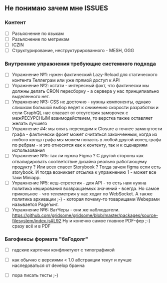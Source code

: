 ## Не понимаю зачем мне ISSUES

### Контент

* [ ] Разъяснение по языкам
* [ ] Разъяснение по метрикам
* [ ] ICZIN
* [ ] Структурирование, неструктурированного - MESH, GGG

### Внутренние упражнения требующие системного подхода

* [ ] Упражнение №1: нужен фактический Lazy-Reload для статического контента Теллеграм или уже прямой доступ к API
* [ ] Упражнение №2: кстати - интересный факт, что фактически мы должны делать CRON пересборку - а сервера у нас принципиально выделенного нет.
* [ ] Упражнение №3: CSS не досточно - нужны компоненты, однако слишком большой выбор ведет к снижению скорости разработки и если GraphQL нас спасает от отсутствия заморочек с межРЕСУРСНЫМ взаимодействием, то верстка также оставляет желать лучшего
* [ ] Упражнение #4: мы опять переходим к Closure а точнее замкнутости графа - фактически фронт может считаться законченным, когда из любого конца графа мы можем попасть в любой другой конец графа по ребрам - и это относится как к контенту, так и к сценариям использования
* [ ] Упражнение №5: так ли нужна Figma ? С другой стороны как отвалидировать соответствие дизайна реально работающему продукту ? Или всех спасет Storybook ? Тогда зачем figma если есть storybook. И тогда возникает отсылка к упражнению 1 - может все таки Miniapp.
* [ ] Упражнение №5: кеш-стретегия - для API - то есть нам нужна политика кеширования возвращаемых значений - всегда. Но самое прикольное - что телеметрия у нас ходит по WebSocket. А также политика архивации ;-) - которая почему-то товарищами Webерами называется Page'ынг.
* [ ] Упражнение №6: ВатЧеры - они же наблюдатели. https://github.com/gridsome/gridsome/blob/master/packages/source-filesystem/index.js#L92 Ну и конечно самое главное PDF-фер ;-) сразу всё и в PDF

### Багофиксы формата "баГодолг"

* [ ] гадские карточки конфликтуют с типографикой
* [ ] как обычно с версиями < 1.0 абстракции текут и лучше наследоваться от develop бранча
* [ ] пора писать тесты ;-)

